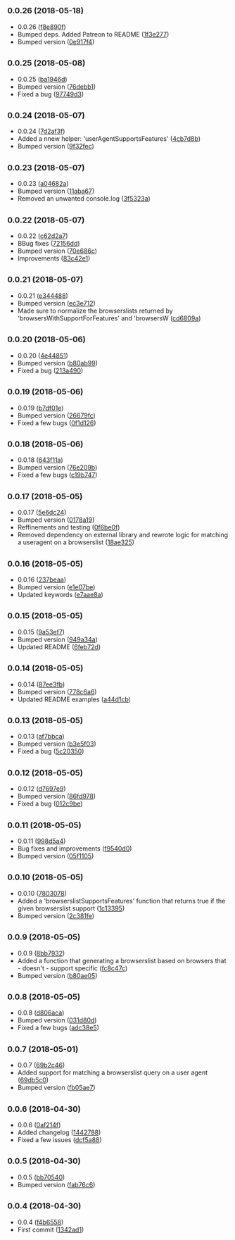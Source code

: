 <a name="0.0.26"></a>
## <small>0.0.26 (2018-05-18)</small>

* 0.0.26 ([f8e890f](https://github.com/wessberg/browserslist-generator/commit/f8e890f))
* Bumped deps. Added Patreon to README ([1f3e277](https://github.com/wessberg/browserslist-generator/commit/1f3e277))
* Bumped version ([0e917f4](https://github.com/wessberg/browserslist-generator/commit/0e917f4))



<a name="0.0.25"></a>
## <small>0.0.25 (2018-05-08)</small>

* 0.0.25 ([ba1946d](https://github.com/wessberg/browserslist-generator/commit/ba1946d))
* Bumped version ([76debb1](https://github.com/wessberg/browserslist-generator/commit/76debb1))
* Fixed a bug ([97749d3](https://github.com/wessberg/browserslist-generator/commit/97749d3))



<a name="0.0.24"></a>
## <small>0.0.24 (2018-05-07)</small>

* 0.0.24 ([7d2af3f](https://github.com/wessberg/browserslist-generator/commit/7d2af3f))
* Added a nnew helper: 'userAgentSupportsFeatures' ([4cb7d8b](https://github.com/wessberg/browserslist-generator/commit/4cb7d8b))
* Bumped version ([9f32fec](https://github.com/wessberg/browserslist-generator/commit/9f32fec))



<a name="0.0.23"></a>
## <small>0.0.23 (2018-05-07)</small>

* 0.0.23 ([a04682a](https://github.com/wessberg/browserslist-generator/commit/a04682a))
* Bumped version ([11aba67](https://github.com/wessberg/browserslist-generator/commit/11aba67))
* Removed an unwanted console.log ([3f5323a](https://github.com/wessberg/browserslist-generator/commit/3f5323a))



<a name="0.0.22"></a>
## <small>0.0.22 (2018-05-07)</small>

* 0.0.22 ([c62d2a7](https://github.com/wessberg/browserslist-generator/commit/c62d2a7))
* BBug fixes ([72156dd](https://github.com/wessberg/browserslist-generator/commit/72156dd))
* Bumped version ([70e686c](https://github.com/wessberg/browserslist-generator/commit/70e686c))
* Improvements ([83c42e1](https://github.com/wessberg/browserslist-generator/commit/83c42e1))



<a name="0.0.21"></a>
## <small>0.0.21 (2018-05-07)</small>

* 0.0.21 ([e344488](https://github.com/wessberg/browserslist-generator/commit/e344488))
* Bumped version ([ec3e712](https://github.com/wessberg/browserslist-generator/commit/ec3e712))
* Made sure to normalize the browserslists returned by 'browsersWithSupportForFeatures' and 'browsersW ([cd6809a](https://github.com/wessberg/browserslist-generator/commit/cd6809a))



<a name="0.0.20"></a>
## <small>0.0.20 (2018-05-06)</small>

* 0.0.20 ([4e44851](https://github.com/wessberg/browserslist-generator/commit/4e44851))
* Bumped version ([b80ab99](https://github.com/wessberg/browserslist-generator/commit/b80ab99))
* Fixed a bug ([213a490](https://github.com/wessberg/browserslist-generator/commit/213a490))



<a name="0.0.19"></a>
## <small>0.0.19 (2018-05-06)</small>

* 0.0.19 ([b7df01e](https://github.com/wessberg/browserslist-generator/commit/b7df01e))
* Bumped version ([26679fc](https://github.com/wessberg/browserslist-generator/commit/26679fc))
* Fixed a few bugs ([0f1d126](https://github.com/wessberg/browserslist-generator/commit/0f1d126))



<a name="0.0.18"></a>
## <small>0.0.18 (2018-05-06)</small>

* 0.0.18 ([643f11a](https://github.com/wessberg/browserslist-generator/commit/643f11a))
* Bumped version ([76e209b](https://github.com/wessberg/browserslist-generator/commit/76e209b))
* Fixed a few bugs ([c19b747](https://github.com/wessberg/browserslist-generator/commit/c19b747))



<a name="0.0.17"></a>
## <small>0.0.17 (2018-05-05)</small>

* 0.0.17 ([5e6dc24](https://github.com/wessberg/browserslist-generator/commit/5e6dc24))
* Bumped version ([0178a19](https://github.com/wessberg/browserslist-generator/commit/0178a19))
* Reffinements and testing ([0f6be0f](https://github.com/wessberg/browserslist-generator/commit/0f6be0f))
* Removed dependency on external library and rewrote logic for matching a useragent on a browserslist ([18ae325](https://github.com/wessberg/browserslist-generator/commit/18ae325))



<a name="0.0.16"></a>
## <small>0.0.16 (2018-05-05)</small>

* 0.0.16 ([237beaa](https://github.com/wessberg/browserslist-generator/commit/237beaa))
* Bumped version ([e1e07be](https://github.com/wessberg/browserslist-generator/commit/e1e07be))
* Updated keywords ([e7aae8a](https://github.com/wessberg/browserslist-generator/commit/e7aae8a))



<a name="0.0.15"></a>
## <small>0.0.15 (2018-05-05)</small>

* 0.0.15 ([9a53ef7](https://github.com/wessberg/browserslist-generator/commit/9a53ef7))
* Bumped version ([949a34a](https://github.com/wessberg/browserslist-generator/commit/949a34a))
* Updated README ([6feb72d](https://github.com/wessberg/browserslist-generator/commit/6feb72d))



<a name="0.0.14"></a>
## <small>0.0.14 (2018-05-05)</small>

* 0.0.14 ([87ee3fb](https://github.com/wessberg/browserslist-generator/commit/87ee3fb))
* Bumped version ([778c6a6](https://github.com/wessberg/browserslist-generator/commit/778c6a6))
* Updated README examples ([a44d1cb](https://github.com/wessberg/browserslist-generator/commit/a44d1cb))



<a name="0.0.13"></a>
## <small>0.0.13 (2018-05-05)</small>

* 0.0.13 ([af7bbca](https://github.com/wessberg/browserslist-generator/commit/af7bbca))
* Bumped version ([b3e5f03](https://github.com/wessberg/browserslist-generator/commit/b3e5f03))
* Fixed a bug ([5c20350](https://github.com/wessberg/browserslist-generator/commit/5c20350))



<a name="0.0.12"></a>
## <small>0.0.12 (2018-05-05)</small>

* 0.0.12 ([d7697e9](https://github.com/wessberg/browserslist-generator/commit/d7697e9))
* Bumped version ([86fd978](https://github.com/wessberg/browserslist-generator/commit/86fd978))
* Fixed a bug ([012c9be](https://github.com/wessberg/browserslist-generator/commit/012c9be))



<a name="0.0.11"></a>
## <small>0.0.11 (2018-05-05)</small>

* 0.0.11 ([998d5a4](https://github.com/wessberg/browserslist-generator/commit/998d5a4))
* Bug fixes and improvements ([f9540d0](https://github.com/wessberg/browserslist-generator/commit/f9540d0))
* Bumped version ([05f1105](https://github.com/wessberg/browserslist-generator/commit/05f1105))



<a name="0.0.10"></a>
## <small>0.0.10 (2018-05-05)</small>

* 0.0.10 ([7803078](https://github.com/wessberg/browserslist-generator/commit/7803078))
* Added a 'browserslistSupportsFeatures' function that returns true if the given browserslist support  ([1c13395](https://github.com/wessberg/browserslist-generator/commit/1c13395))
* Bumped version ([2c381fe](https://github.com/wessberg/browserslist-generator/commit/2c381fe))



<a name="0.0.9"></a>
## <small>0.0.9 (2018-05-05)</small>

* 0.0.9 ([8bb7932](https://github.com/wessberg/browserslist-generator/commit/8bb7932))
* Added a function that generating a browserslist based on browsers that - doesn't - support specific  ([fc8c47c](https://github.com/wessberg/browserslist-generator/commit/fc8c47c))
* Bumped version ([b80ae05](https://github.com/wessberg/browserslist-generator/commit/b80ae05))



<a name="0.0.8"></a>
## <small>0.0.8 (2018-05-05)</small>

* 0.0.8 ([d806aca](https://github.com/wessberg/browserslist-generator/commit/d806aca))
* Bumped version ([031d80d](https://github.com/wessberg/browserslist-generator/commit/031d80d))
* Fixed a few bugs ([adc38e5](https://github.com/wessberg/browserslist-generator/commit/adc38e5))



<a name="0.0.7"></a>
## <small>0.0.7 (2018-05-01)</small>

* 0.0.7 ([69b2c46](https://github.com/wessberg/browserslist-generator/commit/69b2c46))
* Added support for matching a browserslist query on a user agent ([69db5c0](https://github.com/wessberg/browserslist-generator/commit/69db5c0))
* Bumped version ([fb05ae7](https://github.com/wessberg/browserslist-generator/commit/fb05ae7))



<a name="0.0.6"></a>
## <small>0.0.6 (2018-04-30)</small>

* 0.0.6 ([0af214f](https://github.com/wessberg/browserslist-generator/commit/0af214f))
* Added changelog ([1442788](https://github.com/wessberg/browserslist-generator/commit/1442788))
* Fixed a few issues ([dcf5a88](https://github.com/wessberg/browserslist-generator/commit/dcf5a88))



<a name="0.0.5"></a>
## <small>0.0.5 (2018-04-30)</small>

* 0.0.5 ([bb70540](https://github.com/wessberg/browserslist-generator/commit/bb70540))
* Bumped version ([fab76c6](https://github.com/wessberg/browserslist-generator/commit/fab76c6))



<a name="0.0.4"></a>
## <small>0.0.4 (2018-04-30)</small>

* 0.0.4 ([f4b6558](https://github.com/wessberg/browserslist-generator/commit/f4b6558))
* First commit ([1342ad1](https://github.com/wessberg/browserslist-generator/commit/1342ad1))



